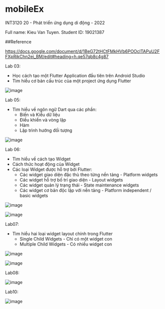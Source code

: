 # mobileEx

INT3120 20 - Phát triển ứng dụng di động - 2022

Full name: Kieu Van Tuyen. Student ID: 19021387


##Reference

https://docs.google.com/document/d/1BeG72tHCtFMkHVb6POOclTAPuU2FFXpRikChn2ei_BM/edit#heading=h.qe57qb8c4g87

Lab 03: 
- Học cách tạo một Flutter Application đầu tiên trên Android Studio
- Tìm hiểu cơ bản cấu trúc của một project ứng dụng Flutter

![image](https://user-images.githubusercontent.com/56331862/156717990-1f771ca8-3833-454a-81bd-7d88c56510ee.png)

Lab 05:
- Tìm hiểu về ngôn ngữ Dart qua các phần:
  + Biến và Kiểu dữ liệu
  + Điều khiển và vòng lặp
  + Hàm
  + Lập trình hướng đối tượng

![image](https://user-images.githubusercontent.com/56331862/156718585-d27ecbaf-d7aa-4948-b74f-a998c8a8e13a.png)

Lab 06:
- Tìm hiểu về cách tạo Widget
- Cách thức hoạt động của Widget
- Các loại Widget được hỗ trợ bởi Flutter:
  + Các widget giao diện đặc thù theo từng nền tảng - Platform widgets
  + Các widget hỗ trợ bố trí giao diện - Layout widgets
  + Các widget quản lý trạng thái - State maintenance widgets
  + Các widget cơ bản độc lập với nền tảng - Platform independent / basic widgets
  
![image](https://user-images.githubusercontent.com/56331862/156720135-86670ef4-6033-4a75-8f98-419758868b71.png)

![image](https://user-images.githubusercontent.com/56331862/156719467-9800753f-e3fe-45ad-92ae-bbc9031fb847.png)

Lab07:
- Tìm hiểu hai loại widget layout chính trong Flutter
  + Single Child Widgets - Chỉ có một widget con
  + Multiple Child Widgets - Có nhiều widget con
  
 ![image](https://user-images.githubusercontent.com/56331862/156720064-67ecfc8a-8b2a-486e-bc7c-eee8667ff325.png)
 
 ![image](https://user-images.githubusercontent.com/56331862/156721879-54e063d8-f387-44ae-85f4-f32f549975cd.png)
 
Lab08:

![image](https://user-images.githubusercontent.com/56331862/156728181-413ba512-a32f-4546-9afc-4dd135acceac.png)

Lab10:

![image](https://user-images.githubusercontent.com/56331862/156728023-14691652-0560-498c-a50c-9f8f0cd88b52.png)




